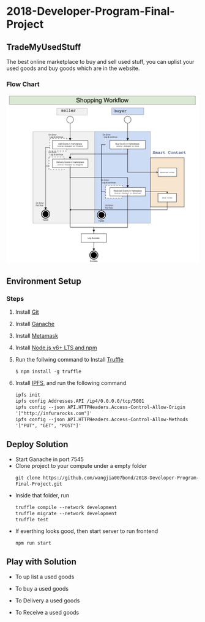 # 2018-Developer-Program-Final-Project

## TradeMyUsedStuff
The best online marketplace to buy and sell used stuff, you can uplist your used goods and buy goods which are in the website.

### Flow Chart
![flowchart][flowchart]

## Environment Setup

### Steps
1. Install [Git](https://git-scm.com/book/en/v2/Getting-Started-Installing-Git)
1. Install [Ganache](https://truffleframework.com/ganache)
1. Install [Metamask](https://metamask.io/)
1. Install [Node.js v6+ LTS and npm](https://nodejs.org/en/)
1. Run the follwing command to Install [Truffle](https://truffleframework.com/docs/truffle/getting-started/installation)

    ```
    $ npm install -g truffle
    ```
1.  Install [IPFS](https://ipfs.io/docs/install/), and run the following command
    ```
    ipfs init
    ipfs config Addresses.API /ip4/0.0.0.0/tcp/5001
    ipfs config --json API.HTTPHeaders.Access-Control-Allow-Origin '["http://infurarocks.com"]'
    ipfs config --json API.HTTPHeaders.Access-Control-Allow-Methods '["PUT", "GET", "POST"]'
    ```


## Deploy Solution

- Start Ganache in port 7545
- Clone project to your compute under a empty folder
    ```
    git clone https://github.com/wangjia007bond/2018-Developer-Program-Final-Project.git
    ```
- Inside that folder, run
    ```
    truffle compile --network development
    truffle migrate --network development
    truffle test
    ```
- If everthing looks good, then start server to run frontend
    ```
    npm run start
    ```

## Play with Solution

* To up list a used goods

* To buy a used goods

* To Delivery a used goods

* To Receive a used goods

[flowchart]: README-resources/marketplace.png